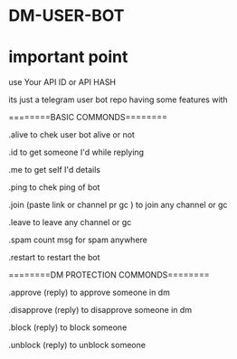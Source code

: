 # DM-USER-BOT 
# important point 
use Your API ID
or API HASH

its just a telegram user bot repo having some features with 

========BASIC COMMONDS========

.alive to chek user bot alive or not
 
.id to get someone I'd while replying 

.me to get self I'd details 

.ping to chek ping of bot 

.join (paste link or channel pr gc ) to join any channel or gc 

.leave to leave any channel or gc

.spam count msg for spam anywhere 

.restart to restart the bot 

========DM PROTECTION COMMONDS========

.approve (reply) to approve someone in dm 

.disapprove (reply) to disapprove someone in dm

.block (reply) to block someone

.unblock (reply) to unblock someone
